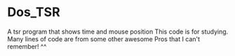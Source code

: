 # Dos_TSR
A tsr program that shows time and mouse position
This code is for studying.
Many lines of code are from some other awesome Pros that I can't remember! ^^
